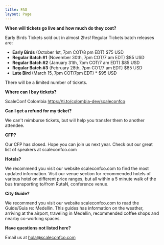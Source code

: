 ```yaml
---
title: FAQ
layout: Page
---
```

**When will tickets go live and how much do they cost?**</br>

Early Birds Tickets sold out in almost 2hrs! Regular Tickets batch releases are:

- **Early Birds** (October 1st, 7pm COT/8 pm EDT) $75 USD
- **Regular Batch #1** (November 30th, 7pm COT/7 am EDT) $85 USD
- **Regular Batch #2**  (January 31th, 7pm COT/7 am EDT) $85 USD
- **Regular Batch #3**  (February 28th, 7pm COT/7 am EDT) $85 USD
- **Late Bird** (March 15, 7pm COT/7pm EDT) * $95 USD

There will be a limited number of tickets.

**Where can I buy tickets?**</br>

ScaleConf Colombia  https://ti.to/colombia-dev/scaleconfco

**Can I get a refund for my ticket?**</br>

We can't reimburse tickets, but will help you transfer them to another attendee.

**CFP?**</br>

Our CFP has closed. Hope you can join us next year. Check out our great list of speakers at scaleconfco.com

**Hotels?**</br>

We recommend you visit our website scaleconfco.com to find the most updated information. Visit our venue section for recommended hotels of various hotel on different price ranges, but all within a 5 minute walk of the bus transporting to/from RutaN, conference venue.

**City Guide?**</br>

We recommend you visit our website scaleconfco.com to read the Guide/Guia re: Medellin. This guides has information on the weather, arriving at the airport, traveling in Medellin, recommended coffee shops and nearby co-working spaces.

**Have questions not listed here?**</br>

Email us at hola@scaleconfco.com
